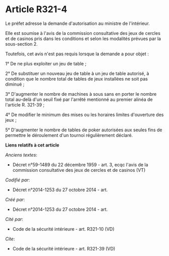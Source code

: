 # Article R321-4

Le préfet adresse la demande d'autorisation au ministre de l'intérieur. 

Elle est soumise à l'avis de la commission consultative des jeux de cercles et de casinos pris dans les conditions et selon
les modalités prévues par la sous-section 2. 

Toutefois, cet avis n'est pas requis lorsque la demande a pour objet : 

1° De ne plus exploiter un jeu de table ; 

2° De substituer un nouveau jeu de table à un jeu de table autorisé, à condition que le nombre total de tables de jeux
installées ne soit pas diminué ; 

3° D'augmenter le nombre de machines à sous sans en porter le nombre total au-delà d'un seuil fixé par l'arrêté mentionné au
premier alinéa de l'article R. 321-39 ; 

4° De modifier le minimum des mises ou les horaires limites d'ouverture des jeux ; 

5° D'augmenter le nombre de tables de poker autorisées aux seules fins de permettre le déroulement d'un tournoi régulièrement
déclaré.

**Liens relatifs à cet article**

_Anciens textes_:

  - Décret n°59-1489 du 22 décembre 1959 - art. 3, ecqc l'avis de la commission consultative des jeux de cercles et de casinos (VT)

_Codifié par_:

  - Décret n°2014-1253 du 27 octobre 2014 - art.

_Créé par_:

  - Décret n°2014-1253 du 27 octobre 2014 - art.

_Cité par_:

  - Code de la sécurité intérieure - art. R321-10 (VD)

_Cite_:

  - Code de la sécurité intérieure - art. R321-39 (VD)
